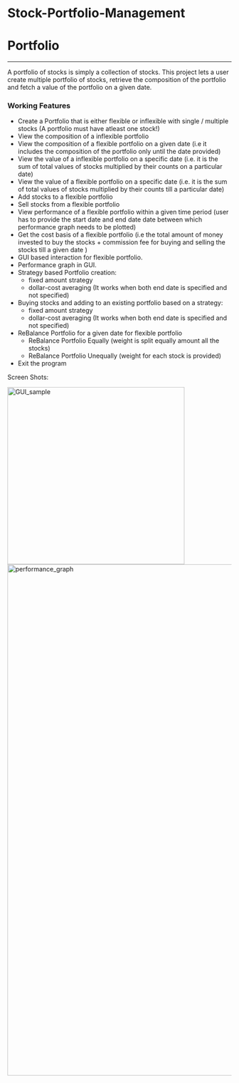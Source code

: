 # Stock-Portfolio-Management
Portfolio
=========

------------------------------------------------------------------------

A portfolio of stocks is simply a collection of stocks. This project
lets a user create multiple portfolio of stocks, retrieve the
composition of the portfolio and fetch a value of the portfolio on a
given date.

### Working Features

- Create a Portfolio that is either flexible or inflexible with single / multiple stocks (A
  portfolio must
  have atleast one stock!)
- View the composition of a inflexible portfolio
- View the composition of a flexible portfolio on a given date (i.e it includes the composition of
  the portfolio only until the date provided)
- View the value of a inflexible portfolio on a specific date (i.e. it is the sum
  of total values of stocks multiplied by their counts on a particular
  date)
- View the value of a flexible portfolio on a specific date (i.e. it is the sum
  of total values of stocks multiplied by their counts till a particular
  date)
- Add stocks to a flexible portfolio
- Sell stocks from a flexible portfolio
- View performance of a flexible portfolio within a given time period (user has to provide the start
  date and end date date between which performance graph needs to be plotted)
- Get the cost basis of a flexible portfolio (i.e the total amount of money invested to buy the
  stocks + commission fee for buying and selling the stocks till a given date )
- GUI based interaction for flexible portfolio.
- Performance graph in GUI.
- Strategy based Portfolio creation:
  * fixed amount strategy
  * dollar-cost averaging (It works when both end date is specified and not specified)
- Buying stocks and adding to an existing portfolio based on a strategy:
  * fixed amount strategy
  * dollar-cost averaging (It works when both end date is specified and not specified)
- ReBalance Portfolio for a given date for flexible portfolio
  * ReBalance Portfolio Equally (weight is split equally amount all the stocks)
  * ReBalance Portfolio Unequally (weight for each stock is provided)
- Exit the program

Screen Shots:

<img width="398" alt="GUI_sample" src="https://user-images.githubusercontent.com/36084170/235487144-8eaab87d-ec63-4985-a542-4b6d21ded806.png">
<img width="1148" alt="performance_graph" src="https://user-images.githubusercontent.com/36084170/235487176-2c54a94d-2503-4fac-9bb5-b29a5f67a56b.png">

